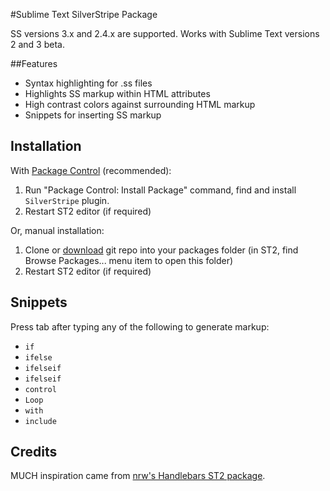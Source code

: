 #Sublime Text SilverStripe Package

SS versions 3.x and 2.4.x are supported. Works with Sublime Text versions 2 and 3 beta.

##Features

* Syntax highlighting for .ss files
* Highlights SS markup within HTML attributes
* High contrast colors against surrounding HTML markup
* Snippets for inserting SS markup

## Installation

With [Package Control](http://wbond.net/sublime_packages/package_control) (recommended):

1. Run "Package Control: Install Package" command, find and install `SilverStripe` plugin.
2. Restart ST2 editor (if required)

Or, manual installation:

1. Clone or [download](https://github.com/benjamin-smith/sublime-text-silverstripe/archive/master.zip) git repo into your packages folder (in ST2, find Browse Packages... menu item to open this folder)
2. Restart ST2 editor (if required)

## Snippets

Press tab after typing any of the following to generate markup:

* `if`
* `ifelse`
* `ifelseif`
* `ifelseif`
* `control`
* `Loop`
* `with`
* `include`

## Credits

MUCH inspiration came from [nrw's Handlebars ST2 package](https://github.com/nrw/sublime-text-handlebars).
